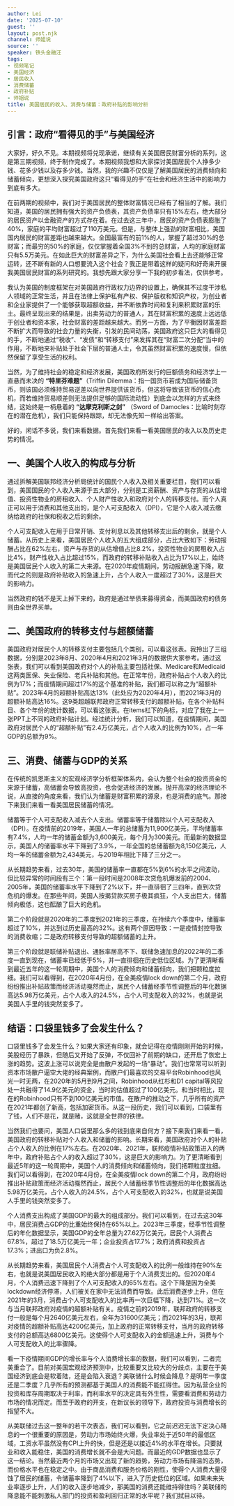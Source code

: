 ```yaml
---
author: Lei
date: '2025-07-10'
guest: ''
layout: post.njk
channel: 师姐说
source: ''
speaker: 铁头金融汪
tags:
- 视频笔记
- 美国经济
- 居民收入
- 消费储蓄
- 政府补贴
- 师姐说
title: 美国居民的收入、消费与储蓄：政府补贴的影响分析
---
```


## 引言：政府“看得见的手”与美国经济

大家好，好久不见。本期视频将兑现承诺，继续有关美国居民财富分析的系列，这是第三期视频，终于制作完成了。本期视频我想和大家探讨美国居民个人挣多少钱、花多少钱以及存多少钱。当然，我的兴趣不仅仅是了解美国居民的消费倾向和储蓄倾向，更想深入探究美国政府这只“看得见的手”在社会和经济生活中的影响力到底有多大。

在前两期的视频中，我们对于美国居民的整体财富情况已经有了相当的了解。我们知道，美国的居民拥有强大的资产负债表，其资产负债率只有15%左右，绝大部分的居民资产以金融资产的方式存在着。在过去这三年中，居民的资产负债表膨胀了40%，家庭的平均财富超过了110万美元。但是，与整体上强劲的财富相比，美国国内居民的财富差距也越来越大。全国最富有的前1%的人，掌握了超过30%的总财富；而最穷的50%的家庭，仅仅掌握着全国3%不到的总财富，人均的家庭财富只有5.5万美元。在如此巨大的财富差异之下，为什么美国社会看上去还能够正常运转，还不断有新的人口想要流入这个社会？我正是带着这样的疑问和好奇来开展我美国居民财富的系列研究的。我想先跟大家分享一下我的初步看法，仅供参考。

我认为美国的制度框架在对美国政府行政权力边界的设置上，确保其不过度干涉私人领域的正常生活，并且在法律上保护私有产权、保护版权和知识产权，为创业者和企业家提供了一个能够获取超额收益，并不断依靠时间和复利来积累财富的乐土。最终呈现出来的结果是，出卖劳动力的普通人，其在财富积累的速度上远远低于创业者和资本家，社会财富的差距越来越大。而另一方面，为了平衡因财富差距不断扩大而导致的社会力量的失衡，引发的民间动荡，美国政府这只巨大的看得见的手，不断地通过“税收”、“发债”和“转移支付”来发挥其在“财富二次分配”当中的作用，不断地来补贴处于社会下层的普通人士，令其虽然财富积累的速度慢，但依然保留了享受生活的权利。

当然，为了维持社会的稳定和经济发展，美国政府所发行的巨额债务和经济学上一直悬而未决的 **“特里芬难题”**（Triffin
Dilemma：指一国货币若成为国际储备货币，则该国必须维持贸易逆差以向世界提供该货币，但这将导致该货币的信心危机，而若维持贸易顺差则无法提供足够的国际流动性）到底会以怎样的方式来终结，这始终是一柄悬着的 **“达摩克利斯之剑”** （Sword of Damocles：比喻时刻存在的潜在危机），我们只能保持跟踪，却无法像先知一样给出答案。

好的，闲话不多说，我们来看数据。首先我们来看一看美国居民的收入以及历史走势的情况。

## 一、美国个人收入的构成与分析

通过拆解美国联邦经济分析局统计的国民个人收入及相关重要栏目，我们可以看到，美国国民的个人收入来源于五大部分，分别是工资薪酬、资产与存货的从估增值、投资性物业的房租收入、个人财产性收入和政府对个人的转移支付。而个人真正可以用于消费和其他支出的，是个人可支配收入（DPI），它是个人收入减去缴纳给政府的社保和税收之后的剩余。

个人可支配收入在用于日常开销、支付利息以及其他转移支出后的剩余，就是个人储蓄。从历史上来看，美国居民个人收入的五大组成部分，占比大致如下：劳动报酬占比在62%左右，资产与存货的从估增值占比8.2%，投资性物业的房租收入占比4%，财产性收入占比超过15%，而政府的转移补贴收入占比为17%以上，始终是美国居民个人收入的第二大来源。在2020年疫情期间，劳动报酬急速下降，取而代之的则是政府补贴收入的急速上升，占个人收入一度超过了30%，这是巨大的影响力。

当然政府的钱不是天上掉下来的，政府是通过举债来募得资金，而美国政府的债务则由全世界买单。

## 二、美国政府的转移支付与超额储蓄

美国政府对居民个人的转移支付主要包括几个类别，可以看这张表。我拎出了三组数据，分别是2023年8月、2020年4月和2021年3月的数据供大家参考。通过这张表，我们可以看到美国政府对个人的补贴主要包括社保、Medicare和Medicaid这两类医保、失业保险、老兵补贴和其他。在正常年份，政府补贴占个人收入的比例为17%；而疫情期间超过17%的这个基准的补贴，我们都可以称之为“超额补贴”。2023年4月的超额补贴高达13%（此处应为2020年4月），而2021年3月的超额补贴高达16%。这9类超越联邦政府正常转移支付的超额补贴，在各个补贴科目、各个年份的统计数据，可以看这张表。在items栏下的角标，对应了我在上一张PPT上不同的政府补贴计划。经过统计分析，我们可以知道，在疫情期间，美国政府对居民个人的“超额补贴”有2.4万亿美元，占个人收入的比例为10%，占一年GDP的总额为9%。

## 三、消费、储蓄与GDP的关系

在传统的凯恩斯主义的宏观经济学分析框架体系内，会认为整个社会的投资资金的来源于储蓄，高储蓄会导致高投资，也会促进经济的发展。抛开高深的经济理论不说，从直接的角度来看，我们认为储蓄是财富积累的源泉，也是消费的底气。那接下来我们来看一看美国居民储蓄的情况。

储蓄等于个人可支配收入减去个人支出。储蓄率等于储蓄除以个人可支配收入（DPI）。在疫情前的2019年，美国人一年的总储蓄为11,900亿美元，平均储蓄率有7.4%，人均一年的储蓄金额为3,600美元，每个月为300美元。而最新的数据显示，美国人的储蓄率水平下降到了3.9%，一年全国的总储蓄额为8,150亿美元，人均一年的储蓄金额为2,434美元，与2019年相比下降了三分之一。

从长期趋势来看，过去30年，美国的储蓄率一直都在5%到6%的水平之间波动，但比较异常的时间段有三个：第一段时间是2008年次贷危机爆发前的2004、2005年，美国的储蓄率水平下降到了2%以下，并一直徘徊了三四年，直到次贷危机的爆发。在那些年间，美国人按揭贷款买房子极其疯狂，个人支出巨大，储蓄倾向极低，这也酝酿了巨大的危机。

第二个阶段就是2020年的二季度到2021年的三季度，在持续六个季度中，储蓄率超过了10%，并达到过历史最高的32%。这有两个原因导致：一是疫情封控导致的消费收缩；二是政府转移支付导致的超额储蓄的上升。

第三个阶段就是联储补贴退出、通胀率居高不下、联储急速加息的2022年的二季度一直到现在，储蓄率已经低于5%，并一直徘徊在历史低位区域。为了更清晰看到最近五年的这一轮周期中，美国个人的消费倾向和储蓄倾向，我们把颗粒度拉细。我们可以看得到，在2020年4月份，在全美疫情lock
down的第二个月，政府纷纷推出补贴政策而经济活动戛然而止，居民个人储蓄经季节性调整后的年化数据高达5.98万亿美元，占个人收入的24.5%，占个人可支配收入的32%，也就是说美国人手里的钱突然变多了。

## 结语：口袋里钱多了会发生什么？

口袋里钱多了会发生什么？如果大家还有印象，就会记得在疫情刚刚开始的时候，美股经历了暴跌，但随后又开始了反弹，不仅回补了前期的缺口，还开启了恢宏上涨的趋势。这波上涨可以说完全是由散户发起的一场“暴动”。我们也常常可以听到资本市场散户逼空大佬的经典案例，而散户们最喜欢的交易平台Robinhood也风光一时无两，在2020年的5月到9月之间，Robinhood从红杉和D1
capital等风投处一共融得了14.9亿美元的资金，当时的估值超过了100亿美元。和当时相比，现在的Robinhood只有不到100亿美元的市值。在散户的推动之下，几乎所有的资产在2021年都创了新高，包括加密货币。从这一段历史，我们可以看到，口袋里有了钱，人们不是花，就是赌，这就是全世界的铁律。

当然我们也要问，美国人口袋里那么多的钱到底来自何方？接下来我们来看一看，美国政府的转移补贴对个人收入和储蓄的影响。长期来看，美国政府对个人的补贴占个人收入的比例在17%左右。在2020年、2021年，联邦疫情补贴政策进入的两年中，政府补贴占个人的收入超过了30%，这是巨大的影响力。为了更清晰看到最近5年的这一轮周期中，美国个人的消费倾向和储蓄倾向，我们把颗粒度拉细。我们可以看得到，在2020年4月份，在全美疫情lock
down的第二个月，政府纷纷推出补贴政策而经济活动戛然而止，居民个人储蓄经季节性调整后的年化数据高达5.98万亿美元，占个人收入的24.5%，占个人可支配收入的32%，也就是说美国人手里的钱突然变多了。

个人消费支出构成了美国GDP的最大的组成部分。我们可以看到，在过去这30年中，居民消费占GDP的比重始终保持在65%以上。2023年三季度，经季节性调整后的年化数据显示，美国GDP的全年总量为27.62万亿美元，居民个人消费占67.8%，超过了18.5万亿美元一年；企业投资占17.7%；政府消费和投资占17.3%；进出口为负2.8%。

从长期趋势来看，美国居民个人消费占个人可支配收入的比例一般维持在90%左右，也就是说美国居民收入的绝大部分都是用于个人消费支出的。但2020年4月，个人消费迅速下降到了个人可支配收入的65%左右。这个下降是因为全美lockdown经济停滞，人们被关在家中无法消费而导致。此后消费逐步上升，但在2021年的3月，消费占个人可支配收入的比率再一次巨幅下降，达到71%。这一次与当月联邦政府对疫情的超额补贴有关。疫情之前的2019年，联邦政府的转移支付一般是每个月2640亿美元左右，全年为31600亿美元；而2021年的3月，联邦对疫情的超额补贴高达4200亿美元，加上政府的正常转移支付，当月的政府转移支付的总额高达6800亿美元。这使得个人可支配收入的金额迅速上升，消费与个人可支配收入的比率骤降。

看一下疫情期间GDP的增长率与个人消费增长率的数据，我们可以看到，二者完美重合了。目前对美国宏观经济预测中，比较重要又比较大的分歧点，主要在于美国经济到底会是软着陆，还是会陷入衰退？美联储什么时候会降息？是明年一季度还是二季度？几乎所有的预测都基于美国人的消费能不能扛得住。因为私营企业的投资和库存周期取决于利率，而利率水平的决定具有外生性，需要看消费和劳动力市场的情况而定。而至于政府的开支，在新议长的领导下，政府投资与消费增长的指望不大。

从美联储过去这一整年的若干次表态，我们可以看到，它之前迟迟无法下定决心降息的一个很重要的原因是，劳动力市场始终火爆，失业率处于近50年的最低区域，工资水平虽然没有CPI上升的快，但是还是以接近4%的水平在增长。只要就业和收入能稳住，美国的消费增长就不会是大问题。而最近的GDP数据也显示了这一结论。当然最近两个月的市场又出现了新的趋势，劳动力市场有降温的态势，而价格水平也在稳定之中。由于商品消费和服务价格的刚性，使得个人消费大量侵蚀了居民的储蓄，令储蓄率降到了4%以下，进入了历史低位的区域。如果未来失业率逐步上升，人们的收入逐步地减少，那美国的消费还能维持得住吗？美联储的降息能不能刺激私人部门的投资和盈利回归正常的水平呢？我们拭目以待。
